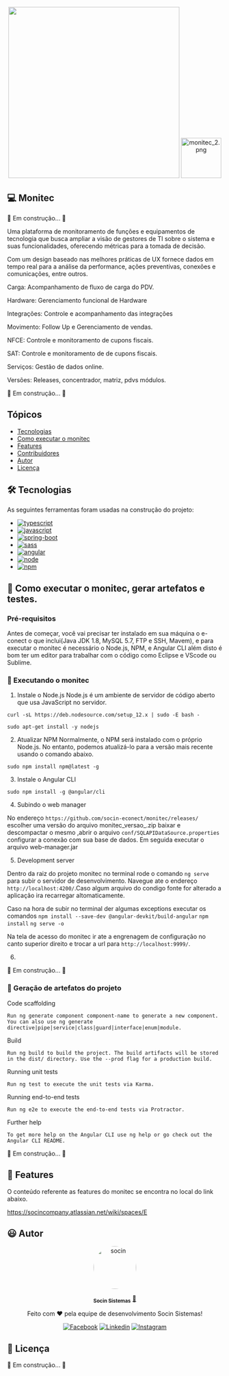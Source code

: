 
<p align="center"> 
      <img src="https://avatars.githubusercontent.com/u/48964967?v=4 width="350px" height="400px"/>
      <img src="https://static.wixstatic.com/media/b62a2d_c2df19675c714549aaa69b335bf37e13~mv2.png/v1/fill/w_188,h_188,al_c,q_85,usm_0.66_1.00_0.01/monitec_2.webp" alt="monitec_2.png" style="width: 94px; height: 94px; object-fit: cover; object-position: 50% 50%;">  
     
                                                                                                                                                 
<p align="center"> 

## 💻 Monitec
🚧 Em construção... 🚧
                 
Uma plataforma de monitoramento de funções e equipamentos de tecnologia que busca ampliar a visão de gestores de TI sobre o sistema e suas funcionalidades, oferecendo métricas para a tomada de decisão.
                 
Com um design baseado nas melhores práticas de UX fornece dados em tempo real para a análise da performance, ações preventivas, conexões e comunicações, entre outros.
                 
                 
Carga: Acompanhamento de fluxo de carga do PDV.

Hardware: Gerenciamento funcional de Hardware

Integrações: Controle e acompanhamento das integrações 

Movimento: Follow Up e Gerenciamento de vendas.

NFCE: Controle e monitoramento de cupons fiscais.
                 
SAT: Controle e monitoramento de de cupons fiscais.
                 
Serviços: Gestão de dados online. 
                 
Versões: Releases, concentrador, matriz, pdvs  módulos. 
                 
🚧 Em construção... 🚧                



## Tópicos

- [Tecnologias](#-Tecnologias)
- [Como executar o monitec](#-Como-executar-o-monitec)
- [Features](#-Features)
- [Contribuidores](#-Contribuidores)
- [Autor](#-Autor)
- [Licença](#-Licença)

## 🛠 Tecnologias

As seguintes ferramentas foram usadas na construção do projeto:
                 


<ul> 
  <li><a href="https://www.typescriptlang.org/">
    <img src="https://img.shields.io/badge/TypeScript_3.5.3-007ACC?style=for-the-badge&logo=typescript&logoColor=white" alt="typescript">
  </a></li>
  <li><a href="https://developer.mozilla.org/pt-BR/docs/Web/JavaScript">
    <img src="https://img.shields.io/badge/JavaScript-F7DF1E?style=for-the-badge&logo=javascript&logoColor=black" alt="javascript">
  </a> </li>
  <li><a href="https://spring.io/projects/spring-boot">
    <img src="https://img.shields.io/badge/HTML5-E34F26?&style=for-the-badge&logo=html5&logoColor=white" alt="spring-boot">
  </a></li>
  <li><a href="https://sass-lang.com/">
    <img src="https://img.shields.io/badge/Sass-CC6699?&style=for-the-badge&logo=sass&logoColor=white" alt="sass">
  </a></li>                                                                                                                      
  <li><a href="https://angular.io/">
    <img src="https://img.shields.io/badge/AngularJS_8.2.13-E23237?&style=for-the-badge&logo=angular&logoColor=white" alt="angular">
  </a></li> 
  <li><a href="https://nodejs.org/en/">
    <img src="https://img.shields.io/badge/Node.js-339933?style=for-the-badge&logo=nodedotjs&logoColor=white" alt="node">
  </a></li> 
  <li><a href="https://www.npmjs.com/">
    <img src="https://img.shields.io/badge/npm-CB3837?style=for-the-badge&logo=npm&logoColor=white" alt="npm">
  </a></li>                                                                                                                          
 </ul>                                                                                                                                           


## 🚀 Como executar o monitec, gerar artefatos e testes.
                                                                                                             
### Pré-requisitos

Antes de começar, você vai precisar ter instalado em sua máquina o e-conect o que inclui(Java JDK 1.8, MySQL 5.7, FTP e SSH, Mavem), e para executar o monitec é necessário  o Node.js, NPM, e Angular CLI além disto é bom ter um editor para trabalhar com o código como Eclipse e VScode ou Sublime.


### 🎲 Executando o monitec

                                                                                                                 
1. Instale o Node.js
Node.js é um ambiente de servidor de código aberto que usa JavaScript no servidor.
 
  ```curl -sL https://deb.nodesource.com/setup_12.x | sudo -E bash -```
                                                                                                                 
  ```sudo apt-get install -y nodejs```   
                                                                                                              
2. Atualizar NPM
Normalmente, o NPM será instalado com o próprio Node.js. No entanto, podemos atualizá-lo para a versão mais recente usando o comando abaixo.

```sudo npm install npm@latest -g```                                                      
                                                                                                                 
3. Instale o Angular CLI    
                                                                                                                 
```sudo npm install -g @angular/cli```
                                                                                                             
4. Subindo o web manager

No endereço `https://github.com/socin-econect/monitec/releases/` escolher uma versão do arquivo monitec_versao_.zip baixar e descompactar o mesmo ,abrir o arquivo `conf/SQLAPIDataSource.properties` configurar a conexão com sua base de dados. Em seguida executar o arquivo web-manager.jar

                                                                                                             
5. Development server
                                                                                                             
Dentro da raiz do projeto monitec no terminal rode o comando `ng serve` para subir o servidor de desenvolvimento. Navegue ate o endereço `http://localhost:4200/`.Caso algum arquivo do condigo fonte for alterado a aplicação ira recarregar altomaticamente.

Caso na hora de subir no terminal der algumas exceptions executar os comandos `npm install --save-dev @angular-devkit/build-angular`
`npm install`
`ng serve -o`
                                                                                                             
Na tela de acesso do monitec ir ate a engrenagem de configuração no canto superior direito e trocar a url para `http://localhost:9999/`.

                                                                                                             

6. 
                                                                                                             

🚧 Em construção... 🚧
                                                                                                                 

### 🎁 Geração de artefatos do projeto
                                                                                                                 



Code scaffolding
                                                                                                             
```Run ng generate component component-name to generate a new component. You can also use ng generate directive|pipe|service|class|guard|interface|enum|module.```

Build
                                                                                                             
```Run ng build to build the project. The build artifacts will be stored in the dist/ directory. Use the --prod flag for a production build.```

Running unit tests
                                                                                                             
```Run ng test to execute the unit tests via Karma.```

Running end-to-end tests
                                                                                                             
```Run ng e2e to execute the end-to-end tests via Protractor.```

Further help
                                                                                                             
```To get more help on the Angular CLI use ng help or go check out the Angular CLI README.```
                                                                                                                 
🚧 Em construção... 🚧

## 💫 Features

O conteúdo referente as features do monitec se encontra no local  do link abaixo.

https://socincompany.atlassian.net/wiki/spaces/E

## 😃 Autor

<p align="center"> 
   <a href="https://www.socin.com.br/">
      <img style="border-radius: 50%;" src="https://avatars.githubusercontent.com/u/48964967?v=4" width="100px;" alt="socin"/>
   </a>
</p>
<p align="center"> 
      <sub><b>Socin Sistemas</b></sub></a> <a href="https://www.socin.com.br/" title="Socin">🚀</a>
<p align="center"> 
 Feito com ❤️  pela equipe de desenvolvimento Socin Sistemas!
</p>
<p align="center"> 
 <a href="https://www.facebook.com/socinsistemas"><img src="https://img.shields.io/badge/Facebook-1877F2?style=for-the-badge&logo=facebook&logoColor=white" alt="Facebook"></a>
<a href="https://www.linkedin.com/company/socinsistemas/"><img src="https://img.shields.io/badge/LinkedIn-0077B5?style=for-the-badge&logo=linkedin&logoColor=white" alt="Linkedin"></a>
<a href="https://www.instagram.com/socinsistemas/?hl=pt-br"><img src="https://img.shields.io/badge/Instagram-E4405F?style=for-the-badge&logo=instagram&logoColor=white" alt="Instagram"></a> 
</p>

## 📝 Licença

🚧 Em construção... 🚧

